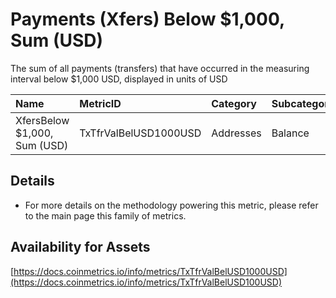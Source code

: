 # Payments \(Xfers\) Below $1,000, Sum \(USD\)

The sum of all payments \(transfers\) that have occurred in the measuring interval below $1,000 USD, displayed in units of USD

| Name | MetricID | Category | Subcategory | Type | Unit | Interval |
| :--- | :--- | :--- | :--- | :--- | :--- | :--- |
| XfersBelow $1,000, Sum \(USD\) | TxTfrValBelUSD1000USD | Addresses | Balance | Sum | USD | 1 day |

## Details

* For more details on the methodology powering this metric, please refer to the main page this family of metrics.

## Availability for Assets

[https://docs.coinmetrics.io/info/metrics/TxTfrValBelUSD1000USD](https://docs.coinmetrics.io/info/metrics/TxTfrValBelUSD100USD)








